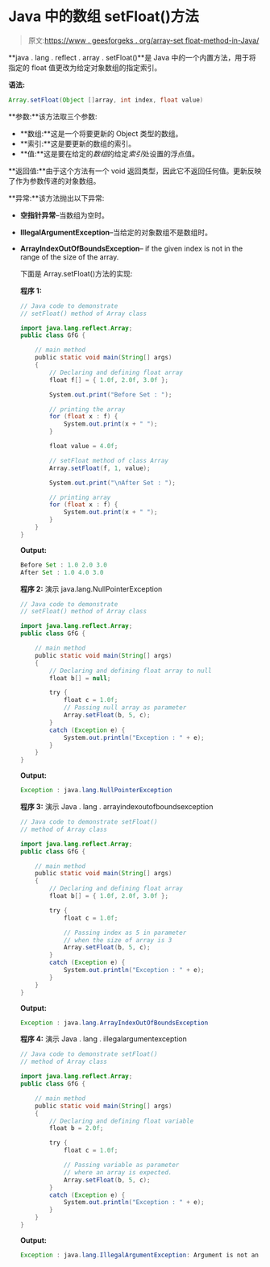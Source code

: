 # Java 中的数组 setFloat()方法

> 原文:[https://www . geesforgeks . org/array-set float-method-in-Java/](https://www.geeksforgeeks.org/array-setfloat-method-in-java/)

**java . lang . reflect . array . setFloat()**是 Java 中的一个内置方法，用于将指定的 float 值更改为给定对象数组的指定索引。

**语法:**

```java
Array.setFloat(Object []array, int index, float value)
```

**参数:**该方法取三个参数:

*   **数组:**这是一个将要更新的 Object 类型的数组。
*   **索引:**这是要更新的数组的索引。
*   **值:**这是要在给定的*数组*的给定*索引*处设置的浮点值。

**返回值:**由于这个方法有一个 void 返回类型，因此它不返回任何值。更新反映了作为参数传递的对象数组。

**异常:**该方法抛出以下异常:

*   **空指针异常**–当数组为空时。
*   **IllegalArgumentException**–当给定的对象数组不是数组时。
*   **ArrayIndexOutOfBoundsException**– if the given index is not in the range of the size of the array.

    下面是 Array.setFloat()方法的实现:

    **程序 1:**

    ```java
    // Java code to demonstrate
    // setFloat() method of Array class

    import java.lang.reflect.Array;
    public class GfG {

        // main method
        public static void main(String[] args)
        {
            // Declaring and defining float array
            float f[] = { 1.0f, 2.0f, 3.0f };

            System.out.print("Before Set : ");

            // printing the array
            for (float x : f) {
                System.out.print(x + " ");
            }

            float value = 4.0f;

            // setFloat method of class Array
            Array.setFloat(f, 1, value);

            System.out.print("\nAfter Set : ");

            // printing array
            for (float x : f) {
                System.out.print(x + " ");
            }
        }
    }
    ```

    **Output:**

    ```java
    Before Set : 1.0 2.0 3.0 
    After Set : 1.0 4.0 3.0

    ```

    **程序 2:** 演示 java.lang.NullPointerException

    ```java
    // Java code to demonstrate
    // setFloat() method of Array class

    import java.lang.reflect.Array;
    public class GfG {

        // main method
        public static void main(String[] args)
        {
            // Declaring and defining float array to null
            float b[] = null;

            try {
                float c = 1.0f;
                // Passing null array as parameter
                Array.setFloat(b, 5, c);
            }
            catch (Exception e) {
                System.out.println("Exception : " + e);
            }
        }
    }
    ```

    **Output:**

    ```java
    Exception : java.lang.NullPointerException

    ```

    **程序 3:** 演示 Java . lang . arrayindexoutofboundsexception

    ```java
    // Java code to demonstrate setFloat()
    // method of Array class

    import java.lang.reflect.Array;
    public class GfG {

        // main method
        public static void main(String[] args)
        {
            // Declaring and defining float array
            float b[] = { 1.0f, 2.0f, 3.0f };

            try {
                float c = 1.0f;

                // Passing index as 5 in parameter
                // when the size of array is 3
                Array.setFloat(b, 5, c);
            }
            catch (Exception e) {
                System.out.println("Exception : " + e);
            }
        }
    }
    ```

    **Output:**

    ```java
    Exception : java.lang.ArrayIndexOutOfBoundsException

    ```

    **程序 4:** 演示 Java . lang . illegalargumentexception

    ```java
    // Java code to demonstrate setFloat()
    // method of Array class

    import java.lang.reflect.Array;
    public class GfG {

        // main method
        public static void main(String[] args)
        {
            // Declaring and defining float variable
            float b = 2.0f;

            try {
                float c = 1.0f;

                // Passing variable as parameter
                // where an array is expected.
                Array.setFloat(b, 5, c);
            }
            catch (Exception e) {
                System.out.println("Exception : " + e);
            }
        }
    }
    ```

    **Output:**

    ```java
    Exception : java.lang.IllegalArgumentException: Argument is not an array

    ```
